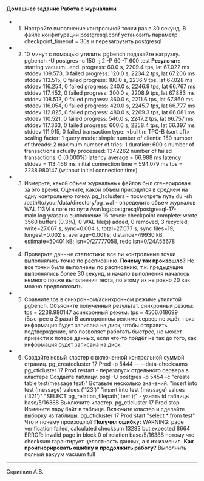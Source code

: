#### Домашнее задание Работа с журналами
* 1) Настройте выполнение контрольной точки раз в 30 секунд.
 В файле конфигурации postgresql.conf установить параметр checkpoint_timeout = 30s и перезагрузить postgresql
 
* 2) 10 минут c помощью утилиты pgbench подавайте нагрузку.
 pgbench -U postgres -c 150 -j 2 -P 60 -T 600 test
 **Результат:**
starting vacuum...end.
progress: 60.0 s, 2209.4 tps, lat 67.022 ms stddev 109.573, 0 failed
progress: 120.0 s, 2234.2 tps, lat 67.206 ms stddev 113.515, 0 failed
progress: 180.0 s, 2236.9 tps, lat 67.028 ms stddev 116.254, 0 failed
progress: 240.0 s, 2246.9 tps, lat 66.767 ms stddev 117.452, 0 failed
progress: 300.0 s, 2208.9 tps, lat 67.883 ms stddev 108.513, 0 failed
progress: 360.0 s, 2211.6 tps, lat 67.860 ms stddev 116.054, 0 failed
progress: 420.0 s, 2245.7 tps, lat 66.777 ms stddev 112.825, 0 failed
progress: 480.0 s, 2269.3 tps, lat 66.081 ms stddev 110.521, 0 failed
progress: 540.0 s, 2247.2 tps, lat 66.757 ms stddev 117.363, 0 failed
progress: 600.0 s, 2258.4 tps, lat 66.397 ms stddev 111.915, 0 failed
transaction type: <builtin: TPC-B (sort of)>
scaling factor: 1
query mode: simple
number of clients: 150
number of threads: 2
maximum number of tries: 1
duration: 600 s
number of transactions actually processed: 1342262
number of failed transactions: 0 (0.000%)
latency average = 66.988 ms
latency stddev = 113.466 ms
initial connection time = 594.079 ms
tps = 2238.980147 (without initial connection time)

* 3) Измерьте, какой объем журнальных файлов был сгенерирован за это время. Оцените, какой объем приходится в среднем на одну контрольную точку. 
 pg_lsclusters - посмотреть путь
 du -sh /path/to/your/data/directory/pg_wal - определить объем журналов WAL
 113M
 в логе по пути /var/log/postgresql/postgresql-17-main.log указано выполнение 16 точек:
 checkpoint complete: wrote 3560 buffers (0.3%); 0 WAL file(s) added, 0 removed, 3 recycled; write=27.067 s, sync=0.004 s, total=27.077 s; sync files=19, longest=0.002 s, average=0.001 s; distance=49930 kB, estimate=50401 kB; lsn=0/27777058, redo lsn=0/24A55678

* 4) Проверьте данные статистики: все ли контрольные точки выполнялись точно по расписанию. **Почему так произошло?**
 Не все точки были выполнены по расписанию, т.к. предыдущие выполнялись более 30 секунд, и начало выполнения началось немного позже выполнения теста, по этому их не ровно 20 как можно предположить.
 
* 5) Сравните tps в синхронном/асинхронном режиме утилитой pgbench. Объясните полученный результат. 
 синхронный режим: tps = 2238.980147
 асинхронный режим: tps = 4506.018699 (Быстрее в 2 раза)
 В асинхронном режиме сервер не ждёт, пока информация будет записана на диск, чтобы отправить подтверждение, что позволяет работать быстрее, но может привести к потере данных, если что-то пойдёт не так до того, как информация будет записана на диск.

* 6) Создайте новый кластер с включенной контрольной суммой страниц.
 pg_createcluster 17 Prod -p 5444 -- --data-checksums
 pg_ctlcluster 17 Prod restart - перезапуск отдельного сервера в кластере
 Создайте таблицу.
 psql -U postgres -p 5454 -c "create table test(message text)"
 Вставьте несколько значений. 
 "insert into test (message) values ('123')"
 "insert into test (message) values ('321')"
 "SELECT pg_relation_filepath('test');" - узнать id таблицы
 base/5/16388
 Выключите кластер.
 pg_ctlcluster 17 Prod stop
 Измените пару байт в таблице.
 Включите кластер и сделайте выборку из таблицы.
 pg_ctlcluster 17 Prod start
 "select * from test"
 Что и почему произошло?
 **Получил ошибку:**
 WARNING:  page verification failed, calculated checksum 13283 but expected 8664
 ERROR:  invalid page in block 0 of relation base/5/16388
 потому что checksum гарантирует целостность данных, а я их изменил.
 **Как проигнорировать ошибку и продолжить работу?**
 Выполнить полный вакуум
 vacuum full
 ________________________
 Скрипкин А.В.
 
 





 
 
 
